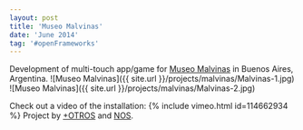```yaml
---
layout: post
title: 'Museo Malvinas'
date: 'June 2014'
tag: '#openFrameworks'
---
```

Development of multi-touch app/game for [Museo Malvinas](https://museomalvinas.cultura.gob.ar/) in Buenos Aires, Argentina. 
![Museo Malvinas]({{ site.url }}/projects/malvinas/Malvinas-1.jpg)
![Museo Malvinas]({{ site.url }}/projects/malvinas/Malvinas-2.jpg)

Check out a video of the installation:
{% include vimeo.html id=114662934 %}
Project by [+OTROS](http://masotros.com/) and [NOS](http://nos.com.ar/).